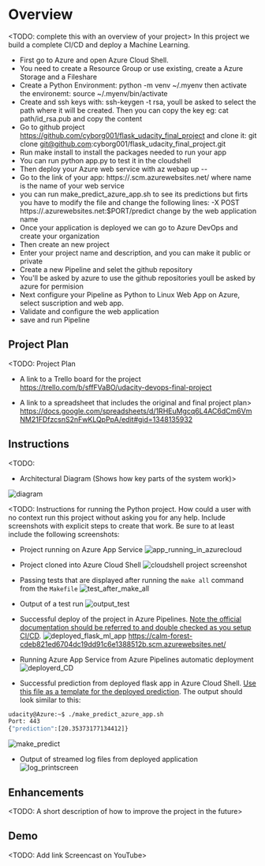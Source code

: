 # Overview

<TODO: complete this with an overview of your project>
In this project we build a complete CI/CD and deploy a Machine Learning.

- First go to Azure and open Azure Cloud Shell.
- You need to create a Resource Group or use existing, create a Azure Storage and a Fileshare
- Create a Python Environment: python -m venv ~/.myenv then activate the environemt:
  source ~/.myenv/bin/activate
- Create and ssh keys with: ssh-keygen -t rsa, youll be asked to select the path where it will be created.
  Then you can copy the key eg: cat path/id_rsa.pub and copy the content
- Go to github project https://github.com/cyborg001/flask_udacity_final_project and clone it:
  git clone git@github.com:cyborg001/flask_udacity_final_project.git
- Run make install to install the packages needed to run your app
- You can run python app.py to test it in the cloudshell
- Then deploy your Azure web service with az webap up --<name>
- Go to the link of your app: https://<name>.scm.azurewebsites.net/ where name is the name of your web service
- you can run make_predict_azure_app.sh to see its predictions but firts you have to modify the file and change
  the following lines: -X POST https://<appname>.azurewebsites.net:$PORT/predict change <appname> 
  by the web application name
- Once your application is deployed we can go to Azure DevOps and create your organization
- Then create an new project
- Enter your project name and description, and you can make it public or private
- Create a new Pipeline and selet the github repository
- You'll be asked by azure to use the github repositories youll be asked by azure for permision
- Next configure your Pipeline as Python to Linux Web App on Azure, select suscription and web app.
- Validate and configure the web application 
- save and run Pipeline


## Project Plan
<TODO: Project Plan

* A link to a Trello board for the project
https://trello.com/b/sffFVaBO/udacity-devops-final-project

* A link to a spreadsheet that includes the original and final project plan>
https://docs.google.com/spreadsheets/d/1RHEuMgcq6L4AC6dCm6VmNM21FDfzcsnS2nFwKLQpPpA/edit#gid=1348135932

## Instructions

<TODO:  
* Architectural Diagram (Shows how key parts of the system work)>

![diagram](https://user-images.githubusercontent.com/27867802/183260896-e27a980d-f11a-4225-93c0-f839ba99dde1.png)

<TODO:  Instructions for running the Python project.  How could a user with no context run this project without asking you for any help.  Include screenshots with explicit steps to create that work. Be sure to at least include the following screenshots:

* Project running on Azure App Service
![app_running_in_azurecloud](https://user-images.githubusercontent.com/27867802/183238965-58d9bc7e-3149-4332-8ee4-c7c424fadc37.png)


* Project cloned into Azure Cloud Shell
![cloudshell project screenshot](https://user-images.githubusercontent.com/27867802/183228949-667930e4-5bfa-42f3-ad77-b8b7c164338f.png)

* Passing tests that are displayed after running the `make all` command from the `Makefile`
![test_after_make_all](https://user-images.githubusercontent.com/27867802/183237635-a26453df-0832-44a7-abcc-f8fe185ae181.png)

* Output of a test run
![output_test](https://user-images.githubusercontent.com/27867802/183237593-126715a1-1e27-4ce7-88bb-39aa39aaded5.png)

* Successful deploy of the project in Azure Pipelines.  [Note the official documentation should be referred to and double checked as you setup CI/CD](https://docs.microsoft.com/en-us/azure/devops/pipelines/ecosystems/python-webapp?view=azure-devops).
![deployed_flask_ml_app](https://user-images.githubusercontent.com/27867802/183237710-a09f1914-05fb-4573-b6e7-451ad0749f69.png)
https://calm-forest-cdeb821ed6704dc19dd91c6e1388512b.scm.azurewebsites.net/

* Running Azure App Service from Azure Pipelines automatic deployment
![deployerd_CD](https://user-images.githubusercontent.com/27867802/183238075-da785ac2-431a-4841-8a3b-5ff874a10e22.png)

* Successful prediction from deployed flask app in Azure Cloud Shell.  [Use this file as a template for the deployed prediction](https://github.com/udacity/nd082-Azure-Cloud-DevOps-Starter-Code/blob/master/C2-AgileDevelopmentwithAzure/project/starter_files/flask-sklearn/make_predict_azure_app.sh).
The output should look similar to this:

```bash
udacity@Azure:~$ ./make_predict_azure_app.sh
Port: 443
{"prediction":[20.35373177134412]}
```
![make_predict](https://user-images.githubusercontent.com/27867802/183237890-0b90c289-9418-48be-a345-c0cec086990b.png)

* Output of streamed log files from deployed application
![log_printscreen](https://user-images.githubusercontent.com/27867802/183238142-c2dc169a-6a84-4d56-b1c0-4e0b0c0d6aa8.png)

> 

## Enhancements

<TODO: A short description of how to improve the project in the future>

## Demo 

<TODO: Add link Screencast on YouTube>



